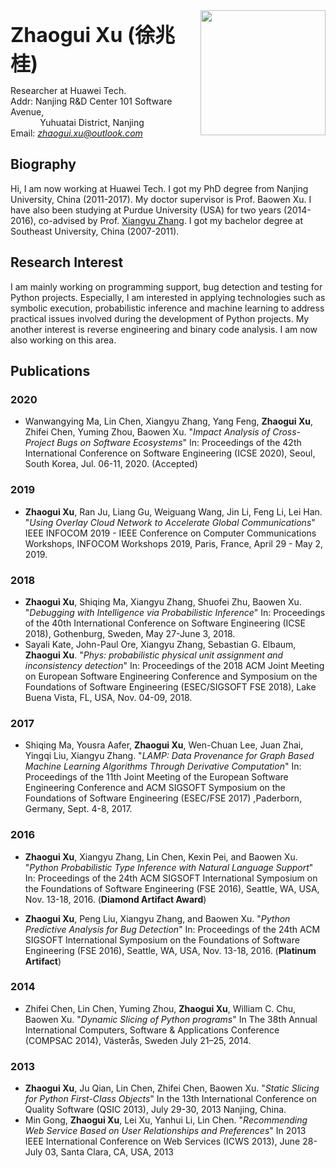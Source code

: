 <img style="float: right;" height="200" width="200" src="https://zhaoguixu.github.io/images/avatar.jpg">

<b><font size="6"> Zhaogui Xu (徐兆桂) </font></b>

Researcher at Huawei Tech.  
Addr: Nanjing R&D Center 101 Software Avenue,  
&nbsp; &nbsp; &nbsp; &nbsp; &nbsp; &nbsp; Yuhuatai District, Nanjing  
Email: *zhaogui.xu@outlook.com*  

## Biography

Hi, I am now working at Huawei Tech. I got my PhD degree from Nanjing University, China (2011-2017). My doctor supervisor is Prof. Baowen Xu. I have also been studying at Purdue University (USA) for two years (2014-2016), co-advised by Prof. [Xiangyu Zhang](https://www.cs.purdue.edu/homes/xyzhang/). I got my bachelor degree at Southeast University, China (2007-2011).

## Research Interest

I am mainly working on programming support, bug detection and testing for Python projects. Especially, I am interested in applying technologies such as symbolic execution, probabilistic inference and machine learning to address practical issues involved during the development of Python projects. My another interest is reverse engineering and binary code analysis. I am now also working on this area.

## Publications

### 2020
* Wanwangying Ma, Lin Chen, Xiangyu Zhang, Yang Feng, **Zhaogui Xu**, Zhifei Chen, Yuming Zhou, Baowen Xu. "_Impact Analysis of Cross-Project Bugs on Software Ecosystems_" In: Proceedings of the 42th International Conference on Software Engineering (ICSE 2020), Seoul, South Korea, Jul. 06-11, 2020. (Accepted)


### 2019
  * **Zhaogui Xu**, Ran Ju, Liang Gu, Weiguang Wang, Jin Li, Feng Li, Lei Han. "_Using Overlay Cloud Network to Accelerate Global Communications_" IEEE INFOCOM 2019 - IEEE Conference on Computer Communications Workshops, INFOCOM Workshops 2019, Paris, France, April 29 - May 2, 2019.

### 2018
  * **Zhaogui Xu**, Shiqing Ma, Xiangyu Zhang, Shuofei Zhu, Baowen Xu. "_Debugging with Intelligence via Probabilistic Inference_" In: Proceedings of the 40th International Conference on Software Engineering (ICSE 2018), Gothenburg, Sweden, May 27-June 3, 2018.
  * Sayali Kate, John-Paul Ore, Xiangyu Zhang, Sebastian G. Elbaum, **Zhaogui Xu**. "_Phys: probabilistic physical unit assignment and inconsistency detection_" In: Proceedings of the 2018 ACM Joint Meeting on European Software Engineering Conference and Symposium on the Foundations of Software Engineering (ESEC/SIGSOFT FSE 2018), Lake Buena Vista, FL, USA, Nov. 04-09, 2018.

### 2017
  * Shiqing Ma, Yousra Aafer, **Zhaogui Xu**, Wen-Chuan Lee, Juan Zhai, Yingqi Liu, Xiangyu Zhang. "_LAMP: Data Provenance for Graph Based Machine Learning Algorithms Through Derivative Computation_" In: Proceedings of the 11th Joint Meeting of the European Software Engineering Conference and ACM SIGSOFT Symposium on the Foundations of Software Engineering (ESEC/FSE 2017) ,Paderborn, Germany, Sept. 4-8, 2017.
  
### 2016
  * **Zhaogui Xu**, Xiangyu Zhang, Lin Chen, Kexin Pei, and Baowen Xu. "_Python Probabilistic Type Inference with Natural Language Support_" In: Proceedings of the 24th ACM SIGSOFT International Symposium on the Foundations of Software Engineering (FSE 2016), Seattle, WA, USA, Nov. 13-18, 2016. (**Diamond Artifact Award**)

  * **Zhaogui Xu**, Peng Liu, Xiangyu Zhang, and Baowen Xu. "_Python Predictive Analysis for Bug Detection_" In: Proceedings of the 24th ACM SIGSOFT International Symposium on the Foundations of Software Engineering (FSE 2016), Seattle, WA, USA, Nov. 13-18, 2016. (**Platinum Artifact**)
  
### 2014
  * Zhifei Chen, Lin Chen, Yuming Zhou, **Zhaogui Xu**, William C. Chu, Baowen Xu. "_Dynamic Slicing of Python programs_" In The 38th Annual International Computers, Software & Applications Conference (COMPSAC 2014), Västerås, Sweden July 21–25, 2014. 
  
### 2013
  * **Zhaogui Xu**, Ju Qian, Lin Chen, Zhifei Chen, Baowen Xu. "_Static Slicing for Python First-Class Objects_" In the 13th International Conference on Quality Software (QSIC 2013), July 29-30, 2013 Nanjing, China.
  * Min Gong, **Zhaogui Xu**, Lei Xu, Yanhui Li, Lin Chen. "_Recommending Web Service Based on User Relationships and Preferences_" In 2013 IEEE International Conference on Web Services (ICWS 2013), June 28- July 03, Santa Clara, CA, USA, 2013 

